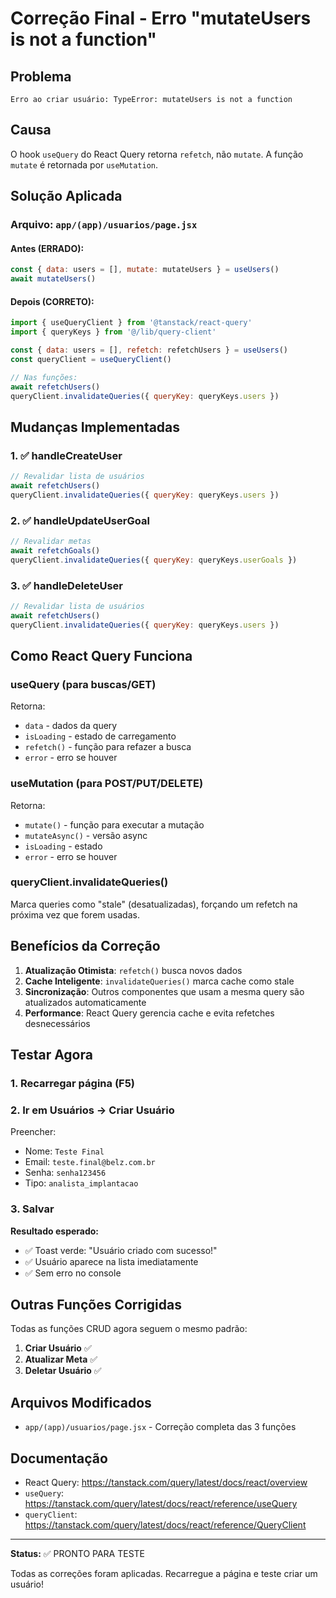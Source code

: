 # Correção Final - Erro "mutateUsers is not a function"

## Problema

```
Erro ao criar usuário: TypeError: mutateUsers is not a function
```

## Causa

O hook `useQuery` do React Query retorna `refetch`, não `mutate`. A função `mutate` é retornada por `useMutation`.

## Solução Aplicada

### Arquivo: `app/(app)/usuarios/page.jsx`

#### Antes (ERRADO):
```javascript
const { data: users = [], mutate: mutateUsers } = useUsers()
await mutateUsers()
```

#### Depois (CORRETO):
```javascript
import { useQueryClient } from '@tanstack/react-query'
import { queryKeys } from '@/lib/query-client'

const { data: users = [], refetch: refetchUsers } = useUsers()
const queryClient = useQueryClient()

// Nas funções:
await refetchUsers()
queryClient.invalidateQueries({ queryKey: queryKeys.users })
```

## Mudanças Implementadas

### 1. ✅ handleCreateUser
```javascript
// Revalidar lista de usuários
await refetchUsers()
queryClient.invalidateQueries({ queryKey: queryKeys.users })
```

### 2. ✅ handleUpdateUserGoal
```javascript
// Revalidar metas
await refetchGoals()
queryClient.invalidateQueries({ queryKey: queryKeys.userGoals })
```

### 3. ✅ handleDeleteUser
```javascript
// Revalidar lista de usuários
await refetchUsers()
queryClient.invalidateQueries({ queryKey: queryKeys.users })
```

## Como React Query Funciona

### useQuery (para buscas/GET)
Retorna:
- `data` - dados da query
- `isLoading` - estado de carregamento
- `refetch()` - função para refazer a busca
- `error` - erro se houver

### useMutation (para POST/PUT/DELETE)
Retorna:
- `mutate()` - função para executar a mutação
- `mutateAsync()` - versão async
- `isLoading` - estado
- `error` - erro se houver

### queryClient.invalidateQueries()
Marca queries como "stale" (desatualizadas), forçando um refetch na próxima vez que forem usadas.

## Benefícios da Correção

1. **Atualização Otimista**: `refetch()` busca novos dados
2. **Cache Inteligente**: `invalidateQueries()` marca cache como stale
3. **Sincronização**: Outros componentes que usam a mesma query são atualizados automaticamente
4. **Performance**: React Query gerencia cache e evita refetches desnecessários

## Testar Agora

### 1. Recarregar página (F5)

### 2. Ir em Usuários → Criar Usuário

Preencher:
- Nome: `Teste Final`
- Email: `teste.final@belz.com.br`
- Senha: `senha123456`
- Tipo: `analista_implantacao`

### 3. Salvar

**Resultado esperado:**
- ✅ Toast verde: "Usuário criado com sucesso!"
- ✅ Usuário aparece na lista imediatamente
- ✅ Sem erro no console

## Outras Funções Corrigidas

Todas as funções CRUD agora seguem o mesmo padrão:

1. **Criar Usuário** ✅
2. **Atualizar Meta** ✅
3. **Deletar Usuário** ✅

## Arquivos Modificados

- `app/(app)/usuarios/page.jsx` - Correção completa das 3 funções

## Documentação

- React Query: https://tanstack.com/query/latest/docs/react/overview
- `useQuery`: https://tanstack.com/query/latest/docs/react/reference/useQuery
- `queryClient`: https://tanstack.com/query/latest/docs/react/reference/QueryClient

---

**Status:** ✅ PRONTO PARA TESTE

Todas as correções foram aplicadas. Recarregue a página e teste criar um usuário!
